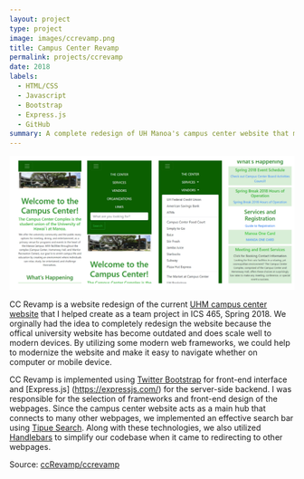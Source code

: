 ```yaml
---
layout: project
type: project
image: images/ccrevamp.png
title: Campus Center Revamp
permalink: projects/ccrevamp
date: 2018
labels:
  - HTML/CSS
  - Javascript
  - Bootstrap
  - Express.js
  - GitHub
summary: A complete redesign of UH Manoa's campus center website that my team developed in ICS 465.
---
```


<img class="ui medium right floated rounded image" src="/images/ccrevampmobile.png">

CC Revamp is a website redesign of the current [UHM campus center website](https://www.hawaii.edu/campuscenter/) that I helped create as a team project in ICS 465, Spring 2018. We orginally had the idea to completely redesign the website because the offical university website has become outdated and does scale well to modern devices. By utilizing some modern web frameworks, we could help to modernize the website and make it easy to navigate whether on computer or mobile device.

CC Revamp is implemented using [Twitter Bootstrap](https://getbootstrap.com/) for front-end interface and [Express.js]
(https://expressjs.com/) for the server-side backend. I was responsible for the selection of frameworks and front-end design of the webpages. Since the campus center website acts as a main hub that connects to many other webpages, we implemented an effective search bar using [Tipue Search](https://tipue.com/search/). Along with these technologies, we also utilized [Handlebars](https://handlebarsjs.com/) to simplify our codebase when it came to redirecting to other webpages. 
 
Source: <a href="https://github.com/qu-leon/ccrevamp"><i class="large github icon"></i>ccRevamp/ccrevamp</a>
